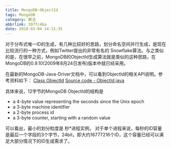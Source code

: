 ```yaml
---
title: MongoDB-ObjectId
tags: MongoDB
category: 算法
abbrlink: 397fc4ba
date: 2018-03-04 14:15:35
---
```

对于分布式唯一ID的生成，有几种比较好的思路，划分命名空间并行生成，是现在比较流行的一种方式，例如Twitter提出的非常有名的
Snowflake算法。与之类似的是，在很早之前，MongoDB的ObjectId生成算法就是类似的这种思路，在MongoDB的0.9.10(2009年8月24日发布)版本中就已经采用。

在最新的MongoDB-Java-Driver文档中，可以看到ObjectId的相关API说明。参考资料如下：
[Class ObjectId](http://mongodb.github.io/mongo-java-driver/3.8/javadoc/org/bson/types/ObjectId.html)
[Source code - ObjectId.java](https://github.com/mongodb/mongo-java-driver/blob/master/bson/src/main/org/bson/types/ObjectId.java)
<!--more-->

具体来说，12字节的MongoDB ObjectId的结构是
- a 4-byte value representing the seconds since the Unix epoch
- a 3-byte machine identifier
- a 2-byte process id
- a 3-byte counter, starting with a random value

可以看出，最小的划分粒度是 秒*进程实例，
对于单个进程来说，每秒的ID容量是最后一个字段的3个字节，24bit，即大约16777216个ID，这个容量已经可以满足大部分情况下的ID生成需求了。
